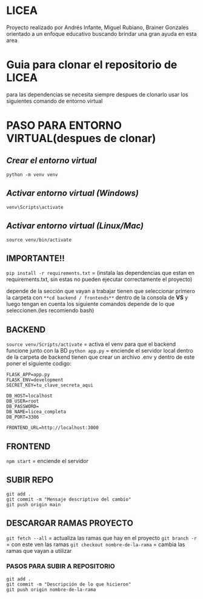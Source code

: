 # LICEA
Proyecto realizado por Andrés Infante, Miguel Rubiano, Brainer Gonzales orientado a un enfoque educativo buscando brindar una gran ayuda en esta area

# Guia para clonar el repositorio de LICEA

para las dependencias se necesita siempre despues de clonarlo usar los siguientes comando de entorno virtual

# **PASO PARA ENTORNO VIRTUAL(despues de clonar)**

## *Crear el entorno virtual*
`python -m venv venv`

## *Activar entorno virtual (Windows)*
`venv\Scripts\activate`

## *Activar entorno virtual (Linux/Mac)*
`source venv/bin/activate`


## **IMPORTANTE!!**
`pip install -r requirements.txt` = (instala las dependencias que estan en requirements.txt, sin estas no pueden ejecutar correctamente el proyecto)

depende de la sección que vayan a trabajar tienen que seleccionar primero la carpeta con `**cd backend / frontends**` dentro de la consola de **VS** y luego tengan en cuenta los siguiente comandos depende de lo que seleccionen.(les recomiendo bash)

## **BACKEND**
`source venv/Scripts/activate` = activa el venv para que el backend funcione junto con la BD
`python app.py` = enciende el servidor local
dentro de la carpeta de backend tienen que crear un archivo .env y dentro de este poner el siguiente codigo:
```
FLASK_APP=app.py
FLASK_ENV=development
SECRET_KEY=tu_clave_secreta_aqui

DB_HOST=localhost
DB_USER=root
DB_PASSWORD=
DB_NAME=licea_completa
DB_PORT=3306

FRONTEND_URL=http://localhost:3000
```

## **FRONTEND**
`npm start` = enciende el servidor

## **SUBIR REPO**
``` 
git add .
git commit -m "Mensaje descriptivo del cambio"
git push origin main
```

## DESCARGAR RAMAS PROYECTO
`git fetch --all` = actualiza las ramas que hay en el proyecto
`git branch -r` = con este ven las ramas
`git checkout nombre-de-la-rama` = cambia las ramas que vayan a utilizar
### PASOS PARA SUBIR A REPOSITORIO
```
git add .
git commit -m "Descripción de lo que hicieron"
git push origin nombre-de-la-rama
```


